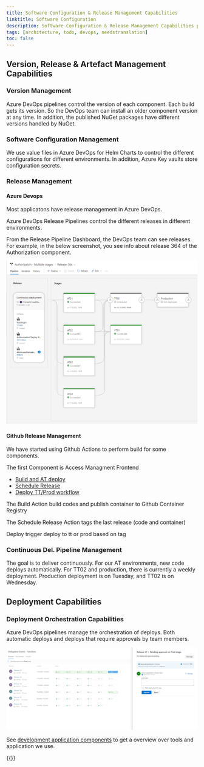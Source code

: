 ```yaml
---
title: Software Configuration & Release Management Capabilities
linktitle: Software Configuration
description: Software Configuration & Release Management Capabilities process of tracking changes and handling new releases for an application
tags: [architecture, todo, devops, needstranslation]
toc: false
---
```


## Version, Release & Artefact Management Capabilities

### Version Management

Azure DevOps pipelines control the version of each component. Each build gets its version.
So the DevOps team can install an older component version at any time.
In addition, the published NuGet packages have different versions handled by NuGet.

### Software Configuration Management

We use value files in Azure DevOps for Helm Charts to control the different configurations for different environments. In addition, Azure Key vaults store configuration secrets.

### Release Management


#### Azure Devops

Most applicatons have release management in Azure DevOps.

Azure DevOps Release Pipelines control the different releases in different environments.

From the Release Pipeline Dashboard, the DevOps team can see releases. For example, in the below screenshot, you see info about release 364 of the Authorization component.

![Release Managenet](releasemanagement1.png "Release management in Azure DevOps")


#### Github Release Management

We have started using Github Actions to perform build for some components. 

The first Component is Access Managment Frontend

- [Build and AT deploy](https://github.com/Altinn/altinn-access-management-frontend/actions/workflows/build-publish-deploy-to-at.yml)
- [Schedule Release](https://github.com/Altinn/altinn-access-management-frontend/actions/workflows/scheduled-release.yml)
- [Deploy TT/Prod workflow](https://github.com/Altinn/altinn-access-management-frontend/actions/workflows/deploy-to-environment.yml)

The Build Action build codes and publish container to Github Container Registry

The Schedule Release Action tags the last release (code and container)

Deploy trigger deploy to tt or prod based on tag


### Continuous Del. Pipeline Management

The goal is to deliver continuously. For our AT environments, new code deploys automatically. For TT02 and production, there is currently a weekly deployment. Production deployment is on Tuesday, and TT02 is on Wednesday.

## Deployment Capabilities

### Deployment Orchestration Capabilities

Azure DevOps pipelines manage the orchestration of deploys. Both automatic deploys and deploys that require approvals by team members.

![Azure Devops](deployorchestration.png "Deploy orchestration - Approval of production deploy")


See [development application components](/nb/technology/architecture/components/application/nonsolutionspecific/development/#deployment-orchestration) to get a overview over tools and application we use.

{{<children />}}
